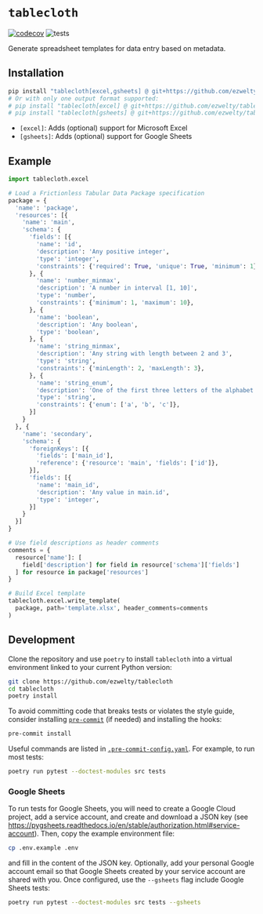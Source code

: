 `tablecloth`
============

[![codecov](https://codecov.io/gh/ezwelty/tablecloth/branch/main/graph/badge.svg?token=RP9E7WLFCI)](https://codecov.io/gh/ezwelty/tablecloth)
![tests](https://github.com/ezwelty/tablecloth/actions/workflows/tests.yaml/badge.svg)

Generate spreadsheet templates for data entry based on metadata.

## Installation

```sh
pip install "tablecloth[excel,gsheets] @ git+https://github.com/ezwelty/tablecloth"
# Or with only one output format supported:
# pip install "tablecloth[excel] @ git+https://github.com/ezwelty/tablecloth"
# pip install "tablecloth[gsheets] @ git+https://github.com/ezwelty/tablecloth"
```

* `[excel]`: Adds (optional) support for Microsoft Excel
* `[gsheets]`: Adds (optional) support for Google Sheets

## Example

```py
import tablecloth.excel

# Load a Frictionless Tabular Data Package specification
package = {
  'name': 'package',
  'resources': [{
    'name': 'main',
    'schema': {
      'fields': [{
        'name': 'id',
        'description': 'Any positive integer',
        'type': 'integer',
        'constraints': {'required': True, 'unique': True, 'minimum': 1},
      }, {
        'name': 'number_minmax',
        'description': 'A number in interval [1, 10]',
        'type': 'number',
        'constraints': {'minimum': 1, 'maximum': 10},
      }, {
        'name': 'boolean',
        'description': 'Any boolean',
        'type': 'boolean',
      }, {
        'name': 'string_minmax',
        'description': 'Any string with length between 2 and 3',
        'type': 'string',
        'constraints': {'minLength': 2, 'maxLength': 3},
      }, {
        'name': 'string_enum',
        'description': 'One of the first three letters of the alphabet',
        'type': 'string',
        'constraints': {'enum': ['a', 'b', 'c']},
      }]
    }
  }, {
    'name': 'secondary',
    'schema': {
      'foreignKeys': [{
        'fields': ['main_id'],
        'reference': {'resource': 'main', 'fields': ['id']},
      }],
      'fields': [{
        'name': 'main_id',
        'description': 'Any value in main.id',
        'type': 'integer',
      }]
    }
  }]
}

# Use field descriptions as header comments
comments = {
  resource['name']: [
    field['description'] for field in resource['schema']['fields']
  ] for resource in package['resources']
}

# Build Excel template
tablecloth.excel.write_template(
  package, path='template.xlsx', header_comments=comments
)
```

## Development

Clone the repository and use `poetry` to install `tablecloth` into a virtual environment
linked to your current Python version:

```bash
git clone https://github.com/ezwelty/tablecloth
cd tablecloth
poetry install
```

To avoid committing code that breaks tests or violates the style guide,
consider installing [`pre-commit`](https://pre-commit.com) (if needed)
and installing the hooks:

```bash
pre-commit install
```

Useful commands are listed in [`.pre-commit-config.yaml`](pre-commit-config.yaml).
For example, to run most tests:

```bash
poetry run pytest --doctest-modules src tests
```

### Google Sheets

To run tests for Google Sheets, you will need to create a Google Cloud project,
add a service account, and create and download a JSON key
(see https://pygsheets.readthedocs.io/en/stable/authorization.html#service-account).
Then, copy the example environment file:

```bash
cp .env.example .env
```

and fill in the content of the JSON key.
Optionally, add your personal Google account email so that Google Sheets created by your
service account are shared with you.
Once configured, use the `--gsheets` flag include Google Sheets tests:

```bash
poetry run pytest --doctest-modules src tests --gsheets
```
